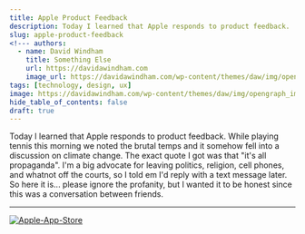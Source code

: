 ```yaml
---
title: Apple Product Feedback
description: Today I learned that Apple responds to product feedback.
slug: apple-product-feedback
<!--- authors:
  - name: David Windham
    title: Something Else
    url: https://davidawindham.com
    image_url: https://davidawindham.com/wp-content/themes/daw/img/opengraph_image.jpg -->
tags: [technology, design, ux]
image: https://davidawindham.com/wp-content/themes/daw/img/opengraph_image.jpg
hide_table_of_contents: false
draft: true
---
```


Today I learned that Apple responds to product feedback. While playing tennis this morning we noted the brutal temps and it somehow fell into a discussion on climate change. The exact quote I got was that "it's all propaganda". I'm a big advocate for leaving politics, religion, cell phones, and whatnot off the courts, so I told em I'd reply with a text message later. So here it is... please ignore the profanity, but I wanted it to be honest since this was a conversation between friends.

<!--truncate-->

---


[![Apple-App-Store](/img/youre-crazy.gif)](/img/youre-crazy.gif)

